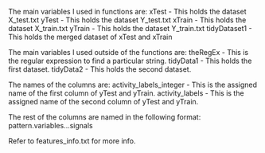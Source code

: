       
The main variables I used in functions are:
xTest - This holds the dataset X_test.txt
yTest - This holds the dataset Y_test.txt
xTrain - This holds the dataset X_train.txt
yTrain - This holds the dataset Y_train.txt
tidyDataset1 - This holds the merged dataset of xTest and xTrain

The main variables I used outside of the functions are:
theRegEx - This is the regular expression to find a particular string.
tidyData1 - This holds the first dataset.
tidyData2 - This holds the second dataset.

The names of the columns are:
activity_labels_integer - This is the assigned name of the first column of yTest and yTrain.
activity_labels - This is the assigned name of the second column of yTest and yTrain.

The rest of the columns are named in the following format:
pattern.variables...signals

Refer to features_info.txt for more info.